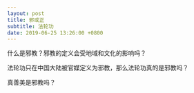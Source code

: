 ```yaml
---
layout: post
title: 邪或正
subtitle: 法轮功
date: 2019-06-25 13:26:00 +0800
---
```


什么是邪教？邪教的定义会受地域和文化的影响吗？

法轮功只在中国大陆被官媒定义为邪教，那么法轮功真的是邪教吗？

真善美是邪教吗？




